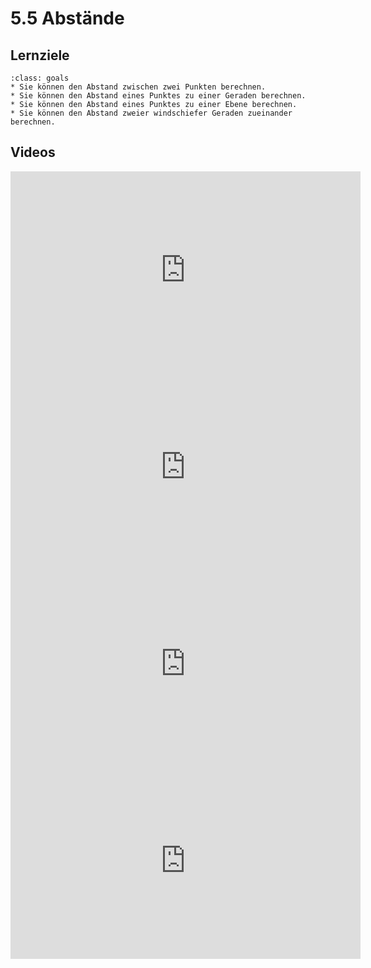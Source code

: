 # 5.5 Abstände

## Lernziele

```{admonition} Lernziele 
:class: goals
* Sie können den Abstand zwischen zwei Punkten berechnen.
* Sie können den Abstand eines Punktes zu einer Geraden berechnen.
* Sie können den Abstand eines Punktes zu einer Ebene berechnen.
* Sie können den Abstand zweier windschiefer Geraden zueinander berechnen.
```

## Videos

<iframe width="560" height="315" src="https://www.youtube.com/embed/PknOwHg4AaI" title="YouTube video player" frameborder="0" allow="accelerometer; autoplay; clipboard-write; encrypted-media; gyroscope; picture-in-picture" allowfullscreen></iframe>

<iframe width="560" height="315" src="https://www.youtube.com/embed/sURUSsz7O9s" title="YouTube video player" frameborder="0" allow="accelerometer; autoplay; clipboard-write; encrypted-media; gyroscope; picture-in-picture" allowfullscreen></iframe>

<iframe width="560" height="315" src="https://www.youtube.com/embed/Z5OZ3QKUAWE" title="YouTube video player" frameborder="0" allow="accelerometer; autoplay; clipboard-write; encrypted-media; gyroscope; picture-in-picture" allowfullscreen></iframe>

<iframe width="560" height="315" src="https://www.youtube.com/embed/bRmp7I-TV2Q" title="YouTube video player" frameborder="0" allow="accelerometer; autoplay; clipboard-write; encrypted-media; gyroscope; picture-in-picture" allowfullscreen></iframe>
